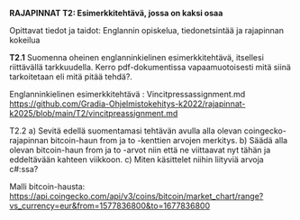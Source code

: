 **RAJAPINNAT T2: Esimerkkitehtävä, jossa on kaksi osaa**

Opittavat tiedot ja taidot: Englannin opiskelua, tiedonetsintää ja rajapinnan kokeilua


**T2.1** Suomenna oheinen englanninkielinen esimerkkitehtävä, itsellesi riittävällä tarkkuudella. Kerro pdf-dokumentissa vapaamuotoisesti mitä siinä tarkoitetaan eli mitä pitää tehdä?. 

Englanninkielinen esimerkkitehtävä : Vincitpressassignment.md https://github.com/Gradia-Ohjelmistokehitys-k2022/rajapinnat-k2025/blob/main/T2/vincitpreassignment.md

T2.2 a) Sevitä edellä suomentamasi tehtävän avulla alla olevan coingecko-rajapinnan bitcoin-haun from ja to -kenttien arvojen merkitys. b) Säädä alla olevan bitcoin-haun from ja to -arvot niin että ne viittaavat nyt tähän ja eddeltävään kahteen viikkoon. c) Miten käsittelet niihin liityviä arvoja c#:ssa?


Malli bitcoin-hausta: https://api.coingecko.com/api/v3/coins/bitcoin/market_chart/range?vs_currency=eur&from=1577836800&to=1677836800




